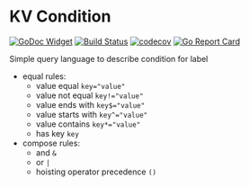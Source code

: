 # KV Condition

[![GoDoc Widget](https://godoc.org/github.com/go-courier/kvcondition/v2?status.svg)](https://godoc.org/github.com/go-courier/kvcondition/v2)
[![Build Status](https://travis-ci.org/go-courier/kvcondition.svg?branch=master)](https://travis-ci.org/go-courier/kvcondition)
[![codecov](https://codecov.io/gh/go-courier/kvcondition/branch/master/graph/badge.svg)](https://codecov.io/gh/go-courier/kvcondition)
[![Go Report Card](https://goreportcard.com/badge/github.com/go-courier/kvcondition/v2)](https://goreportcard.com/report/github.com/go-courier/kvcondition/v2)


Simple query language to describe condition for label

* equal rules:
  * value equal `key="value"` 
  * value not equal `key!="value"` 
  * value ends with `key$="value"` 
  * value starts with  `key^="value"` 
  * value contains `key*="value"` 
  * has key `key` 
* compose rules: 
  * and `&` 
  * or `|` 
  * hoisting operator precedence  `()` 

